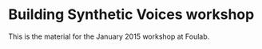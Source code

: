 Building Synthetic Voices workshop
==================================

This is the material for the January 2015 workshop at Foulab.
